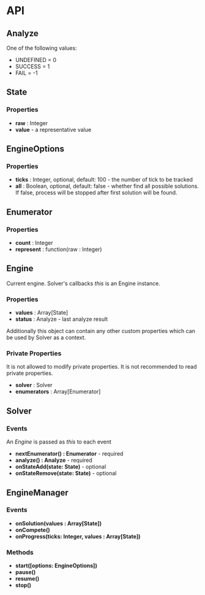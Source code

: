 # API #
## Analyze ##
One of the following values:

 - UNDEFINED = 0
 - SUCCESS = 1
 - FAIL = -1

## State ##
### Properties ###

 - **raw** : Integer
 - **value** - a representative value

## EngineOptions ##
### Properties ###

 - **ticks** : Integer, optional, default: 100 - the number of tick to be tracked
 - **all** : Boolean, optional, default: false - whether find all possible solutions. If false, process will be stopped after first solution will be found.

## Enumerator ##
### Properties ###

 - **count** : Integer
 - **represent** : function(raw : Integer)

## Engine ##
Current engine. Solver's callbacks *this* is an Engine instance.
### Properties ###

 - **values** : Array[State]
 - **status** : Analyze - last analyze result

Additionally this object can contain any other custom properties which can be used by Solver as a context.
### Private Properties ###
It is not allowed to modify private properties. It is not recommended to read private properties.

 - **solver** : Solver
 - **enumerators** : Array[Enumerator]

## Solver ##
### Events ###
An *Engine* is passed as *this* to each event

 - **nextEnumerator() : Enumerator** - required
 - **analyze() : Analyze** - required
 - **onStateAdd(state: State)** - optional
 - **onStateRemove(state: State)** - optional

## EngineManager ##
### Events ###

 - **onSolution(values : Array[State])**
 - **onCompete()**
 - **onProgress(ticks: Integer, values : Array[State])**

### Methods ###

 - **start([options: EngineOptions])**
 - **pause()**
 - **resume()**
 - **stop()**